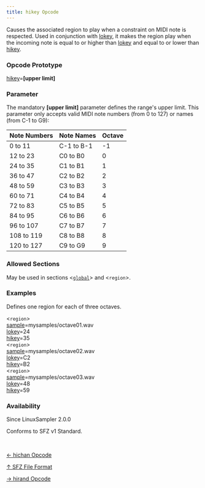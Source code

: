 ```yaml
---
title: hikey Opcode
---
```

Causes the associated region to play when a constraint on MIDI note is respected.
Used in conjunction with [lokey](lokey), it makes the region play when the
incoming note is equal to or higher than [lokey](lokey) and equal to or lower
than [hikey](hikey).

### Opcode Prototype

[hikey](hikey)=**[upper limit]**

### Parameter

The mandatory **[upper limit]** parameter defines the range's upper limit.
This parameter only accepts valid MIDI note numbers (from 0 to 127) or names
(from C-1 to G9):

| Note Numbers | Note Names | Octave
| ------------ | ---------- | ------
| 0 to 11      | C-1 to B-1 | -1
| 12 to 23     | C0 to B0   | 0
| 24 to 35     | C1 to B1   | 1
| 36 to 47     | C2 to B2   | 2
| 48 to 59     | C3 to B3   | 3
| 60 to 71     | C4 to B4   | 4
| 72 to 83     | C5 to B5   | 5
| 84 to 95     | C6 to B6   | 6
| 96 to 107    | C7 to B7   | 7
| 108 to 119   | C8 to B8   | 8
| 120 to 127   | C9 to G9   | 9

### Allowed Sections

May be used in sections <[`global`](../section/global)> and <`region`>.

### Examples

Defines one region for each of three octaves.

<`region`><br>
[sample](sample)=mysamples/octave01.wav<br>
[lokey](lokey)=24<br>
[hikey](hikey)=35<br>
<`region`><br>
[sample](sample)=mysamples/octave02.wav<br>
[lokey](lokey)=C2<br>
[hikey](hikey)=B2<br>
<`region`><br>
[sample](sample)=mysamples/octave03.wav<br>
[lokey](lokey)=48<br>
[hikey](hikey)=59<br>

### Availability

Since LinuxSampler 2.0.0

Conforms to SFZ v1 Standard.

<br>
<link rel="stylesheet" href="/linuxsampler/style.css">
<div>
    <div id="r" class="child-div"><p><a href="hichan">← hichan Opcode</a></p></div>
    <div id="c" class="child-div"><p><a href="..">↑ SFZ File Format</a></p></div>
    <div id="l" class="child-div"><p><a href="hirand">→ hirand Opcode</a></p></div>
</div>
